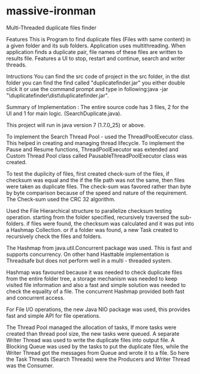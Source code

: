 massive-ironman
===============

Multi-Threaded duplicate files finder


Features
This is Program to find duplicate files (Files with same content) in a given folder and its sub folders.
Application uses multithreading.
When application finds a duplicate pair, file names of these files are written to results file.
Features a UI to stop, restart and continue, search and writer threads.


Intructions
You can find the src code of project in the src folder, in the  dist folder you can find the find called "duplicatefinder.jar" you either double click it or use the command prompt and type in following:java -jar "<Path to project>\duplicatefinder\dist\duplicatefinder.jar". 

Summary of Implementation :
The entire source code has 3 files, 2 for the UI and 1 for main logic. (SearchDuplicate.java).

This project will run in java version 7 (1.7.0_25) or above. 

To implement the Search Thread Pool  -  used the ThreadPoolExecutor class.  This helped in creating and managing thread lifecycle. To implement the Pause and Resume functions, ThreadPoolExecutor was extended and Custom Thread Pool class called PausableThreadPoolExecutor class was created.

To test  the duplicity of files, first created check-sum of the files, if checksum was equal and  the if the  file path was not the same, then files were taken as duplicate files. The check-sum was favored rather than byte by byte comparison because of the speed and nature of the requirement. The Check-sum used the CRC 32 algorithm.

Used the File Hierarchical structure to parallelize checksum testing operation. starting from the folder specified, recursively traversed the sub-folders. if files were found, the checksum was calculated and it was put into a Hashmap Collection. or if a folder was found, a new Task created to recursively check the files and folders.  

The Hashmap from  java.util.Concurrent package was used. This is fast and supports concurrency. On other hand Hasttable implementation is Threadsafe but does not  perform well  in a multi - threaded system.

Hashmap was favoured because it  was needed  to check duplicate files from the entire folder tree, a storage mechanism was needed to keep visited file information  and also a fast and simple solution was needed to check the equality of a file. The concurrent Hashmap provided both fast and concurrent access.

For File I/O operations, the new Java NIO package was used, this provides fast and simple API for file operations.

The Thread Pool managed the allocation of tasks, If more tasks were created than thread pool size, the new tasks were queued. A separate Writer Thread was used to write the duplicate files into output file. A Blocking Queue was used by the tasks to put the duplicate files, while the Writer Thread got the messages from Queue and wrote it to a file. So here the Task Threads (Search Threads) were the Producers and Writer Thread was the Consumer.

